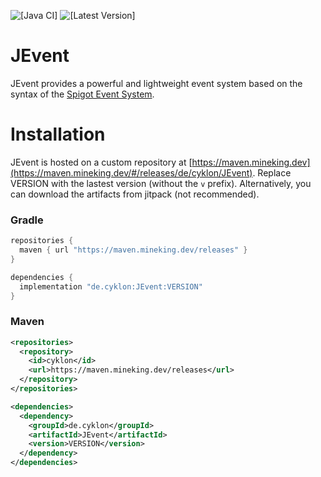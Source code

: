 ![[Java CI]](https://github.com/Utils4J/JEvent/actions/workflows/check.yml/badge.svg)
![[Latest Version]](https://maven.mineking.dev/api/badge/latest/releases/de/cyklon/JEvent?prefix=v&name=Latest%20Version&color=0374b5)

# JEvent

JEvent provides a powerful and lightweight event system based on the syntax of the [Spigot Event System](https://www.spigotmc.org/wiki/using-the-event-api/).

# Installation

JEvent is hosted on a custom repository at [https://maven.mineking.dev](https://maven.mineking.dev/#/releases/de/cyklon/JEvent). Replace VERSION with the lastest version (without the `v` prefix).
Alternatively, you can download the artifacts from jitpack (not recommended).

### Gradle

```groovy
repositories {
  maven { url "https://maven.mineking.dev/releases" }
}

dependencies {
  implementation "de.cyklon:JEvent:VERSION"
}
```

### Maven

```xml
<repositories>
  <repository>
    <id>cyklon</id>
    <url>https://maven.mineking.dev/releases</url>
  </repository>
</repositories>

<dependencies>
  <dependency>
    <groupId>de.cyklon</groupId>
    <artifactId>JEvent</artifactId>
    <version>VERSION</version>
  </dependency>
</dependencies>
```
